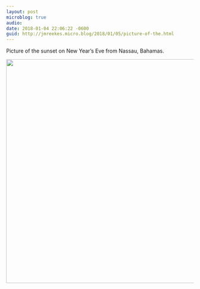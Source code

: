 ```yaml
---
layout: post
microblog: true
audio: 
date: 2018-01-04 22:06:22 -0600
guid: http://jmreekes.micro.blog/2018/01/05/picture-of-the.html
---
```

Picture of the sunset on New Year’s Eve from Nassau, Bahamas. 

<img src="http://jmreekes.micro.blog/uploads/2018/a3597d8457.jpg" width="600" height="600" />
